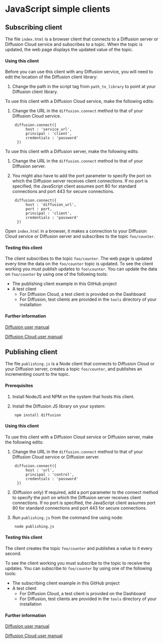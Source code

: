# JavaScript simple clients

## Subscribing client

The file `index.html` is a browser client that connects to a Diffusion server or Diffusion Cloud service and subscribes to a topic. When the topic is updated, the web page displays the updated value of the topic.

#### Using this client

Before you can use this client with any Diffusion service, you will need to edit the location of the Diffusion client library:

1. Change the path in the script tag from `path_to_library` to point at your Diffusion client library.

To use this client with a Diffusion Cloud service, make the following edits:

1. Change the URL in the `diffusion.connect` method to that of your Diffusion Cloud service.

        diffusion.connect({
             host : 'service_url',
             principal : 'client',
             credentials : 'password'
         })


To use this client with a Diffusion server, make the following edits:

1. Change the URL in the `diffusion.connect` method to that of your Diffusion server.

2. You might also have to add the port parameter to specify the port on which the Diffusion server receives client connections. If no port is specified,
   the JavaScript client assumes port 80 for standard connections and port 443 for secure connections.

        diffusion.connect({
             host : 'diffusion_url',
             port : port,
             principal : 'client',
             credentials : 'password'
         })




Open `index.html` in a browser, it makes a connection to your Diffusion Cloud service or Diffusion server and subscribes to the topic `foo/counter`.

#### Testing this client

The client subscribes to the topic `foo/counter`. The web page is updated every time the data on the `foo/counter` topic is updated.
To see the client working you must publish updates to `foo\counter`. You can update the data on `foo/counter` by using one of the following tools:

* The publishing client example in this GitHub project
* A test client
    + For Diffusion Cloud, a test client is provided on the Dashboard
    + For Diffusion, test clients are provided in the `tools` directory of your installation

#### Further information

[Diffusion user manual](https://docs.pushtechnology.com/docs/6.2/)

[Diffusion Cloud user manual](https://docs.pushtechnology.com/cloud/latest/)


## Publishing client

The file `publishing.js` is a Node client that connects to Diffusion Cloud or your Diffusion server, creates a topic `foo/counter`, and publishes an incrementing count to the topic.

#### Prerequisites

1. Install NodeJS and NPM on the system that hosts this client.

2. Install the Diffusion JS library on your system:

        npm install diffusion

#### Using this client
To use this client with a Diffusion Cloud service or Diffusion server, make the following edits:

1. Change the URL in the `diffusion.connect` method to that of your Diffusion Cloud service or Diffusion server.

        diffusion.connect({
             host : 'url',
             principal : 'control',
             credentials : 'password'
         })

2. (Diffusion only) If required, add a port parameter to the connect method to specify the port on which the Diffusion server receives client connections. If no port is specified,
   the JavaScript client assumes port 80 for standard connections and port 443 for secure connections.

3. Run `publishing.js` from the command line using node:

        node publishing.js

#### Testing this client

The client creates the topic `foo/counter` and publishes a value to it every second.

To see the client working you must subscribe to the topic to receive the updates. You can subscribe to `foo/counter` by using one of the following tools:

* The subscribing client example in this GitHub project
* A test client
    * For Diffusion Cloud, a test client is provided on the Dashboard
    * For Diffusion, test clients are provided in the `tools` directory of your installation

#### Further information

[Diffusion user manual](https://docs.pushtechnology.com/docs/6.2/)

[Diffusion Cloud user manual](https://docs.pushtechnology.com/cloud/latest/)


